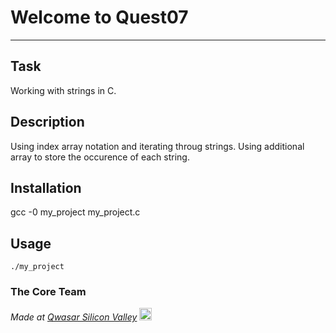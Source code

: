 # Welcome to Quest07
***

## Task
Working with strings in C.

## Description
Using index array notation and iterating throug strings.
Using additional array to store the occurence of each string.

## Installation
gcc -0 my_project my_project.c

## Usage

```
./my_project
```

### The Core Team


<span><i>Made at <a href='https://qwasar.io'>Qwasar Silicon Valley</a></i></span>
<span><img alt='Qwasar Silicon Valley Logo' src='https://storage.googleapis.com/qwasar-public/qwasar-logo_50x50.png' width='20px'></span>

